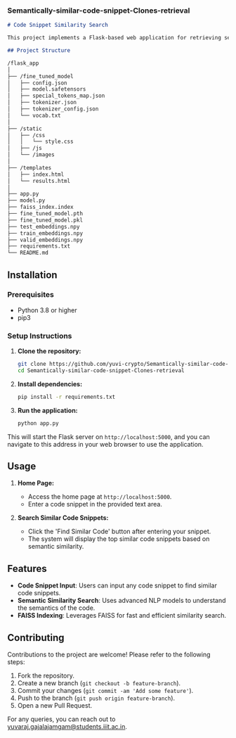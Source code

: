 
### Semantically-similar-code-snippet-Clones-retrieval


```markdown
# Code Snippet Similarity Search

This project implements a Flask-based web application for retrieving semantically similar code snippets. It uses a machine learning model to generate embeddings for code snippets and employs a FAISS index for efficient similarity searches.

## Project Structure

/flask_app
│
├── /fine_tuned_model
│   ├── config.json
│   ├── model.safetensors
│   ├── special_tokens_map.json
│   ├── tokenizer.json
│   ├── tokenizer_config.json
│   └── vocab.txt
│
├── /static
│   ├── /css
│   │   └── style.css
│   ├── /js
│   └── /images
│
├── /templates
│   ├── index.html
│   └── results.html
│
├── app.py
├── model.py
├── faiss_index.index
├── fine_tuned_model.pth
├── fine_tuned_model.pkl
├── test_embeddings.npy
├── train_embeddings.npy
├── valid_embeddings.npy
├── requirements.txt
└── README.md
```

## Installation

### Prerequisites
- Python 3.8 or higher
- pip3

### Setup Instructions

1. **Clone the repository:**
   ```bash
   git clone https://github.com/yuvi-crypto/Semantically-similar-code-snippet-Clones-retrieval.git
   cd Semantically-similar-code-snippet-Clones-retrieval
   ```

2. **Install dependencies:**
   ```bash
   pip install -r requirements.txt
   ```

3. **Run the application:**
   ```bash
   python app.py
   ```

This will start the Flask server on `http://localhost:5000`, and you can navigate to this address in your web browser to use the application.

## Usage

1. **Home Page:**
   - Access the home page at `http://localhost:5000`.
   - Enter a code snippet in the provided text area.

2. **Search Similar Code Snippets:**
   - Click the 'Find Similar Code' button after entering your snippet.
   - The system will display the top similar code snippets based on semantic similarity.

## Features

- **Code Snippet Input**: Users can input any code snippet to find similar code snippets.
- **Semantic Similarity Search**: Uses advanced NLP models to understand the semantics of the code.
- **FAISS Indexing**: Leverages FAISS for fast and efficient similarity search.

## Contributing

Contributions to the project are welcome! Please refer to the following steps:

1. Fork the repository.
2. Create a new branch (`git checkout -b feature-branch`).
3. Commit your changes (`git commit -am 'Add some feature'`).
4. Push to the branch (`git push origin feature-branch`).
5. Open a new Pull Request.


For any queries, you can reach out to [yuvaraj.gajalajamgam@students.iiit.ac.in](mailto:yuvaraj.gajalajamgam@students.iiit.ac.in).
